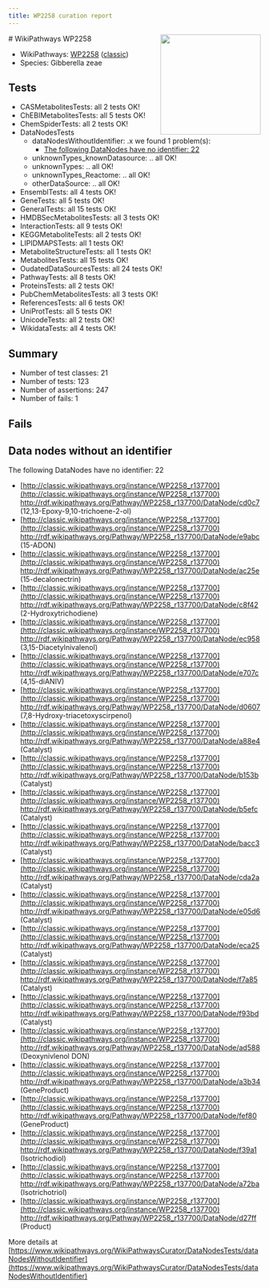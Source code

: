 ```yaml
---
title: WP2258 curation report
---
```


<img style="float: right; width: 200px" src="https://upload.wikimedia.org/wikipedia/commons/thumb/8/83/Wplogo_with_text_500.png/640px-Wplogo_with_text_500.png" />
# WikiPathways WP2258

* WikiPathways: [WP2258](https://wikipathways.org/pathways/WP2258) ([classic](https://classic.wikipathways.org/instance/WP2258))
* Species: Gibberella zeae
## Tests
* CASMetabolitesTests: all 2 tests OK!
* ChEBIMetabolitesTests: all 5 tests OK!
* ChemSpiderTests: all 2 tests OK!
* DataNodesTests
    * dataNodesWithoutIdentifier: .x we found 1 problem(s):
        * [The following DataNodes have no identifier: 22](#8792c4b1)
    * unknownTypes_knownDatasource: .. all OK!
    * unknownTypes: .. all OK!
    * unknownTypes_Reactome: .. all OK!
    * otherDataSource: .. all OK!
* EnsemblTests: all 4 tests OK!
* GeneTests: all 5 tests OK!
* GeneralTests: all 15 tests OK!
* HMDBSecMetabolitesTests: all 3 tests OK!
* InteractionTests: all 9 tests OK!
* KEGGMetaboliteTests: all 2 tests OK!
* LIPIDMAPSTests: all 1 tests OK!
* MetaboliteStructureTests: all 1 tests OK!
* MetabolitesTests: all 15 tests OK!
* OudatedDataSourcesTests: all 24 tests OK!
* PathwayTests: all 8 tests OK!
* ProteinsTests: all 2 tests OK!
* PubChemMetabolitesTests: all 3 tests OK!
* ReferencesTests: all 6 tests OK!
* UniProtTests: all 5 tests OK!
* UnicodeTests: all 2 tests OK!
* WikidataTests: all 4 tests OK!


## Summary

* Number of test classes: 21
* Number of tests: 123
* Number of assertions: 247
* Number of fails: 1

## Fails

<a name="8792c4b1" />

## Data nodes without an identifier

The following DataNodes have no identifier: 22

* [http://classic.wikipathways.org/instance/WP2258_r137700](http://classic.wikipathways.org/instance/WP2258_r137700) http://rdf.wikipathways.org/Pathway/WP2258_r137700/DataNode/cd0c7 (12,13-Epoxy-9,10-trichoene-2-ol)
* [http://classic.wikipathways.org/instance/WP2258_r137700](http://classic.wikipathways.org/instance/WP2258_r137700) http://rdf.wikipathways.org/Pathway/WP2258_r137700/DataNode/e9abc (15-ADON)
* [http://classic.wikipathways.org/instance/WP2258_r137700](http://classic.wikipathways.org/instance/WP2258_r137700) http://rdf.wikipathways.org/Pathway/WP2258_r137700/DataNode/ac25e (15-decalonectrin)
* [http://classic.wikipathways.org/instance/WP2258_r137700](http://classic.wikipathways.org/instance/WP2258_r137700) http://rdf.wikipathways.org/Pathway/WP2258_r137700/DataNode/c8f42 (2-Hydroxytrichodiene)
* [http://classic.wikipathways.org/instance/WP2258_r137700](http://classic.wikipathways.org/instance/WP2258_r137700) http://rdf.wikipathways.org/Pathway/WP2258_r137700/DataNode/ec958 (3,15-Diacetylnivalenol)
* [http://classic.wikipathways.org/instance/WP2258_r137700](http://classic.wikipathways.org/instance/WP2258_r137700) http://rdf.wikipathways.org/Pathway/WP2258_r137700/DataNode/e707c (4,15-diANIV)
* [http://classic.wikipathways.org/instance/WP2258_r137700](http://classic.wikipathways.org/instance/WP2258_r137700) http://rdf.wikipathways.org/Pathway/WP2258_r137700/DataNode/d0607 (7,8-Hydroxy-triacetoxyscirpenol)
* [http://classic.wikipathways.org/instance/WP2258_r137700](http://classic.wikipathways.org/instance/WP2258_r137700) http://rdf.wikipathways.org/Pathway/WP2258_r137700/DataNode/a88e4 (Catalyst)
* [http://classic.wikipathways.org/instance/WP2258_r137700](http://classic.wikipathways.org/instance/WP2258_r137700) http://rdf.wikipathways.org/Pathway/WP2258_r137700/DataNode/b153b (Catalyst)
* [http://classic.wikipathways.org/instance/WP2258_r137700](http://classic.wikipathways.org/instance/WP2258_r137700) http://rdf.wikipathways.org/Pathway/WP2258_r137700/DataNode/b5efc (Catalyst)
* [http://classic.wikipathways.org/instance/WP2258_r137700](http://classic.wikipathways.org/instance/WP2258_r137700) http://rdf.wikipathways.org/Pathway/WP2258_r137700/DataNode/bacc3 (Catalyst)
* [http://classic.wikipathways.org/instance/WP2258_r137700](http://classic.wikipathways.org/instance/WP2258_r137700) http://rdf.wikipathways.org/Pathway/WP2258_r137700/DataNode/cda2a (Catalyst)
* [http://classic.wikipathways.org/instance/WP2258_r137700](http://classic.wikipathways.org/instance/WP2258_r137700) http://rdf.wikipathways.org/Pathway/WP2258_r137700/DataNode/e05d6 (Catalyst)
* [http://classic.wikipathways.org/instance/WP2258_r137700](http://classic.wikipathways.org/instance/WP2258_r137700) http://rdf.wikipathways.org/Pathway/WP2258_r137700/DataNode/eca25 (Catalyst)
* [http://classic.wikipathways.org/instance/WP2258_r137700](http://classic.wikipathways.org/instance/WP2258_r137700) http://rdf.wikipathways.org/Pathway/WP2258_r137700/DataNode/f7a85 (Catalyst)
* [http://classic.wikipathways.org/instance/WP2258_r137700](http://classic.wikipathways.org/instance/WP2258_r137700) http://rdf.wikipathways.org/Pathway/WP2258_r137700/DataNode/f93bd (Catalyst)
* [http://classic.wikipathways.org/instance/WP2258_r137700](http://classic.wikipathways.org/instance/WP2258_r137700) http://rdf.wikipathways.org/Pathway/WP2258_r137700/DataNode/ad588 (Deoxynivlenol
DON)
* [http://classic.wikipathways.org/instance/WP2258_r137700](http://classic.wikipathways.org/instance/WP2258_r137700) http://rdf.wikipathways.org/Pathway/WP2258_r137700/DataNode/a3b34 (GeneProduct)
* [http://classic.wikipathways.org/instance/WP2258_r137700](http://classic.wikipathways.org/instance/WP2258_r137700) http://rdf.wikipathways.org/Pathway/WP2258_r137700/DataNode/fef80 (GeneProduct)
* [http://classic.wikipathways.org/instance/WP2258_r137700](http://classic.wikipathways.org/instance/WP2258_r137700) http://rdf.wikipathways.org/Pathway/WP2258_r137700/DataNode/f39a1 (Isotrichodiol)
* [http://classic.wikipathways.org/instance/WP2258_r137700](http://classic.wikipathways.org/instance/WP2258_r137700) http://rdf.wikipathways.org/Pathway/WP2258_r137700/DataNode/a72ba (Isotrichotriol)
* [http://classic.wikipathways.org/instance/WP2258_r137700](http://classic.wikipathways.org/instance/WP2258_r137700) http://rdf.wikipathways.org/Pathway/WP2258_r137700/DataNode/d27ff (Product)


More details at [https://www.wikipathways.org/WikiPathwaysCurator/DataNodesTests/dataNodesWithoutIdentifier](https://www.wikipathways.org/WikiPathwaysCurator/DataNodesTests/dataNodesWithoutIdentifier)

